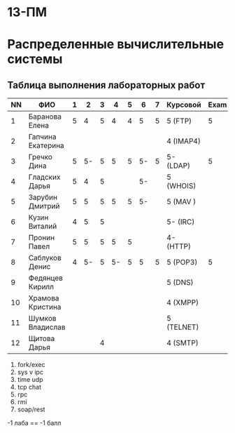 # 13-ПМ
# Распределенные вычислительные системы

## Таблица выполнения лабораторных работ

| NN  | ФИО               | 1   | 2   | 3   | 4   | 5   | 6   | 7   | Курсовой   | Exam |
| --- | ----------------- | --- | --- | --- | --- | --- | --- | --- | ---------- | ---- |
| 1   | Баранова Елена    | 5   | 4   | 5   | 4   | 4   | 5   | 5   | 5 (FTP)    | 5    |
| 2   | Гапчина Екатерина |     |     |     |     |     |     |     | 4 (IMAP4)  |      |
| 3   | Гречко Дина       | 5   | 5-  | 5   | 5   | 5   | 5-  | 5   | 5- (LDAP)  | 5    |
| 4   | Гладских Дарья    | 5   | 4   | 5   |     |     | 5-  |     | 5 (WHOIS)  |      |
| 5   | Зарубин Дмитрий   | 5   | 5   | 5   | 5   | 5   | 5-  |     | 5 (MAV  )  |      |
| 6   | Кузин Виталий     | 4   | 5   | 5   |     |     |     |     | 5- (IRC)   |      |
| 7   | Пронин Павел      | 5   | 5   | 5   | 5   | 5   |     |     | 4- (HTTP)  |      |
| 8   | Саблуков Денис    | 4   | 5-  | 5   | 5-  | 5   | 5   | 5   | 5 (POP3)   | 5    |
| 9   | Федянцев Кирилл   |     |     |     |     |     |     |     | 5 (DNS)    |      |
| 10  | Храмова Кристина  |     |     |     |     |     |     |     | 4 (XMPP)   |      |
| 11  | Шумков Владислав  |     |     |     |     |     |     |     | 5 (TELNET) |      |
| 12  | Щитова Дарья      |     |     | 4   |     |     |     |     | 4 (SMTP)   |      |

1. fork/exec
2. sys v ipc
3. time udp
4. tcp chat
5. rpc
6. rmi
7. soap/rest

-1 лаба == -1 балл
